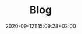 ---
title: "Blog"
date: 2020-09-12T15:09:28+02:00
draft: false
subt: "- Blog"
descrizione_meta: "Tutti gli articoli presenti sul mio sito!"
---